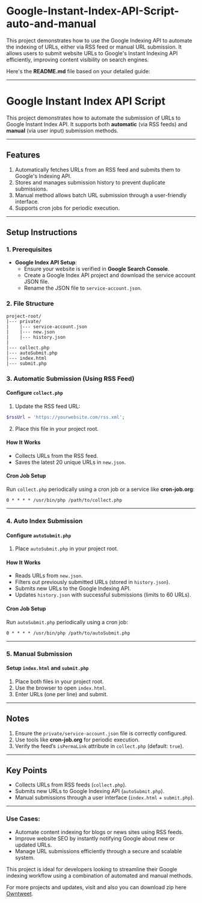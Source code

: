 # Google-Instant-Index-API-Script-auto-and-manual
This project demonstrates how to use the Google Indexing API to automate the indexing of URLs, either via RSS feed or manual URL submission. It allows users to submit website URLs to Google's Instant Indexing API efficiently, improving content visibility on search engines. 


Here's the **README.md** file based on your detailed guide:

---

# Google Instant Index API Script

This project demonstrates how to automate the submission of URLs to Google Instant Index API. It supports both **automatic** (via RSS feeds) and **manual** (via user input) submission methods.

---

## Features

1. Automatically fetches URLs from an RSS feed and submits them to Google's Indexing API.
2. Stores and manages submission history to prevent duplicate submissions.
3. Manual method allows batch URL submission through a user-friendly interface.
4. Supports cron jobs for periodic execution.

---

## Setup Instructions

### 1. Prerequisites

- **Google Index API Setup**:
  - Ensure your website is verified in **Google Search Console**.
  - Create a Google Index API project and download the service account JSON file.
  - Rename the JSON file to `service-account.json`.

### 2. File Structure

```plaintext
project-root/
|--- private/
|    |--- service-account.json
|    |--- new.json
|    |--- history.json
|
|--- collect.php
|--- autoSubmit.php
|--- index.html
|--- submit.php
```

### 3. Automatic Submission (Using RSS Feed)

#### Configure `collect.php`

1. Update the RSS feed URL:

```php
$rssUrl = 'https://yourwebsite.com/rss.xml';
```

2. Place this file in your project root.

#### How It Works

- Collects URLs from the RSS feed.
- Saves the latest 20 unique URLs in `new.json`.

#### Cron Job Setup

Run `collect.php` periodically using a cron job or a service like **cron-job.org**:

```plaintext
0 * * * * /usr/bin/php /path/to/collect.php
```

---

### 4. Auto Index Submission

#### Configure `autoSubmit.php`

1. Place `autoSubmit.php` in your project root.

#### How It Works

- Reads URLs from `new.json`.
- Filters out previously submitted URLs (stored in `history.json`).
- Submits new URLs to the Google Indexing API.
- Updates `history.json` with successful submissions (limits to 60 URLs).

#### Cron Job Setup

Run `autoSubmit.php` periodically using a cron job:

```plaintext
0 * * * * /usr/bin/php /path/to/autoSubmit.php
```

---

### 5. Manual Submission

#### Setup `index.html` and `submit.php`

1. Place both files in your project root.
2. Use the browser to open `index.html`.
3. Enter URLs (one per line) and submit.

---

## Notes

1. Ensure the `private/service-account.json` file is correctly configured.
2. Use tools like **cron-job.org** for periodic execution.
3. Verify the feed’s `isPermaLink` attribute in `collect.php` (default: `true`).

---

## Key Points

- Collects URLs from RSS feeds (`collect.php`).
- Submits new URLs to Google Indexing API (`autoSubmit.php`).
- Manual submissions through a user interface (`index.html` + `submit.php`).

---
### Use Cases:  
- Automate content indexing for blogs or news sites using RSS feeds.  
- Improve website SEO by instantly notifying Google about new or updated URLs.  
- Manage URL submissions efficiently through a secure and scalable system.  

This project is ideal for developers looking to streamline their Google indexing workflow using a combination of automated and manual methods.  

For more projects and updates, visit and also you can download zip here [Owntweet](https://owntweet.com/thread/233921).
